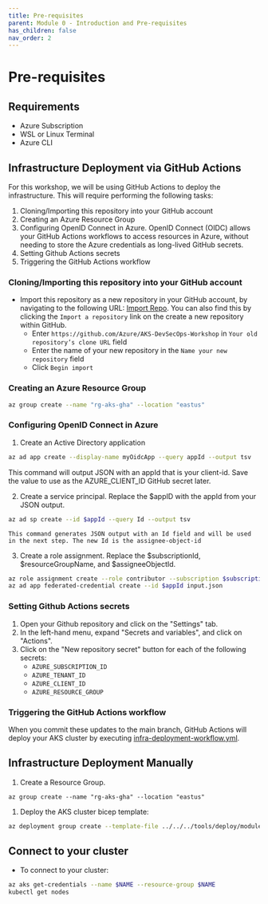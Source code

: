 ```yaml
---
title: Pre-requisites
parent: Module 0 - Introduction and Pre-requisites
has_children: false
nav_order: 2
---
```


# Pre-requisites

## Requirements

* Azure Subscription
* WSL or Linux Terminal
* Azure CLI

## Infrastructure Deployment via GitHub Actions

For this workshop, we will be using GitHub Actions to deploy the infrastructure.  This will require performing the following tasks:

1. Cloning/Importing this repository into your GitHub account 
2. Creating an Azure Resource Group
3. Configuring OpenID Connect in Azure. OpenID Connect (OIDC) allows your GitHub Actions workflows to access resources in Azure, without needing to store the Azure credentials as long-lived GitHub secrets. 
4. Setting Github Actions secrets
5. Triggering the GitHub Actions workflow

### Cloning/Importing this repository into your GitHub account

* Import this repository as a new repository in your GitHub account, by navigating to the following URL: [Import Repo](https://github.com/new/import).  You can also find this by clicking the `Import a repository` link on the create a new repository within GitHub.  
  * Enter `https://github.com/Azure/AKS-DevSecOps-Workshop` in `Your old repository’s clone URL` field
  * Enter the name of your new repository in the `Name your new repository` field
  * Click `Begin import`

### Creating an Azure Resource Group

```bash
az group create --name "rg-aks-gha" --location "eastus"
```

### Configuring OpenID Connect in Azure

1. Create an Active Directory application

```bash
az ad app create --display-name myOidcApp --query appId --output tsv
```

  This command will output JSON with an appId that is your client-id. Save the value to use as the AZURE_CLIENT_ID GitHub secret later.

2. Create a service principal. Replace the $appID with the appId from your JSON output.

```bash
az ad sp create --id $appId --query Id --output tsv 
```

    This command generates JSON output with an Id field and will be used in the next step. The new Id is the assignee-object-id

3. Create a role assignment. Replace the $subscriptionId, $resourceGroupName, and $assigneeObjectId.

```bash
az role assignment create --role contributor --subscription $subscriptionId --assignee-object-id  $assigneeObjectId --assignee-principal-type ServicePrincipal --scope /subscriptions/$subscriptionId/resourceGroups/$resourceGroupName
az ad app federated-credential create --id $appId input.json
```

### Setting Github Actions secrets

1. Open your Github repository and click on the "Settings" tab.
2. In the left-hand menu, expand "Secrets and variables", and click on "Actions".
3. Click on the "New repository secret" button for each of the following secrets:
   * `AZURE_SUBSCRIPTION_ID`
   * `AZURE_TENANT_ID`
   * `AZURE_CLIENT_ID`
   * `AZURE_RESOURCE_GROUP`

### Triggering the GitHub Actions workflow

When you commit these updates to the main branch, GitHub Actions will deploy your AKS cluster by executing [infra-deployment-workflow.yml](../../../.github/workflows/infra-deployment-workflow.yml).

## Infrastructure Deployment Manually

1. Create a Resource Group.

  `az group create --name "rg-aks-gha" --location "eastus"`

1. Deploy the AKS cluster bicep template:

```bash
az deployment group create --template-file ../../../tools/deploy/module0/aks.bicep --resource-group $RG_NAME --parameters location=$LOCATION
```

## Connect to your cluster

* To connect to your cluster:

```bash
az aks get-credentials --name $NAME --resource-group $NAME
kubectl get nodes
```
